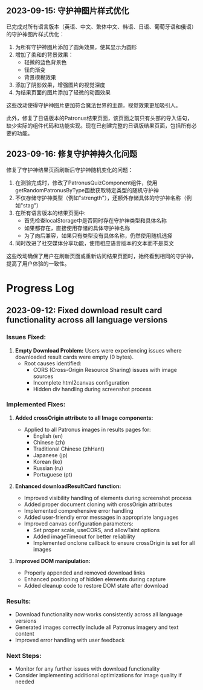 ## 2023-09-15: 守护神图片样式优化

已完成对所有语言版本（英语、中文、繁体中文、韩语、日语、葡萄牙语和俄语）的守护神图片样式优化：

1. 为所有守护神图片添加了圆角效果，使其显示为圆形
2. 增加了柔和的背景效果：
   - 轻微的蓝色背景色
   - 径向渐变
   - 背景模糊效果
3. 添加了阴影效果，增强图片的视觉深度
4. 为结果页面的图片添加了轻微的动画效果

这些改动使得守护神图片更加符合魔法世界的主题，视觉效果更加吸引人。

此外，修复了日语版本的Patronus结果页面，该页面之前只有头部的导入语句，缺少实际的组件代码和功能实现。现在已创建完整的日语版结果页面，包括所有必要的功能。

## 2023-09-16: 修复守护神持久化问题

修复了守护神结果页面刷新后守护神随机变化的问题：

1. 在测验完成时，修改了PatronusQuizComponent组件，使用getRandomPatronusByType函数获取特定类型的随机守护神
2. 不仅存储守护神类型（例如"strength"），还额外存储具体的守护神名称（例如"stag"）
3. 在所有语言版本的结果页面中:
   - 首先检查localStorage中是否同时存在守护神类型和具体名称
   - 如果都存在，直接使用存储的具体守护神名称
   - 为了向后兼容，如果只有类型没有具体名称，仍然使用随机选择
4. 同时改进了社交媒体分享功能，使用相应语言版本的文本而不是英文

这些改动确保了用户在刷新页面或重新访问结果页面时，始终看到相同的守护神，提高了用户体验的一致性。

# Progress Log

## 2023-09-12: Fixed download result card functionality across all language versions

### Issues Fixed:
1. **Empty Download Problem:** Users were experiencing issues where downloaded result cards were empty (0 bytes).
   - Root causes identified:
     - CORS (Cross-Origin Resource Sharing) issues with image sources
     - Incomplete html2canvas configuration
     - Hidden div handling during screenshot process

### Implemented Fixes:
1. **Added crossOrigin attribute to all Image components:**
   - Applied to all Patronus images in results pages for:
     - English (en)
     - Chinese (zh)
     - Traditional Chinese (zhHant)
     - Japanese (jp)
     - Korean (ko)
     - Russian (ru)
     - Portuguese (pt)

2. **Enhanced downloadResultCard function:**
   - Improved visibility handling of elements during screenshot process
   - Added proper document cloning with crossOrigin attributes
   - Implemented comprehensive error handling
   - Added user-friendly error messages in appropriate languages
   - Improved canvas configuration parameters:
     - Set proper scale, useCORS, and allowTaint options
     - Added imageTimeout for better reliability
     - Implemented onclone callback to ensure crossOrigin is set for all images

3. **Improved DOM manipulation:**
   - Properly appended and removed download links
   - Enhanced positioning of hidden elements during capture
   - Added cleanup code to restore DOM state after download

### Results:
- Download functionality now works consistently across all language versions
- Generated images correctly include all Patronus imagery and text content
- Improved error handling with user feedback

### Next Steps:
- Monitor for any further issues with download functionality
- Consider implementing additional optimizations for image quality if needed 